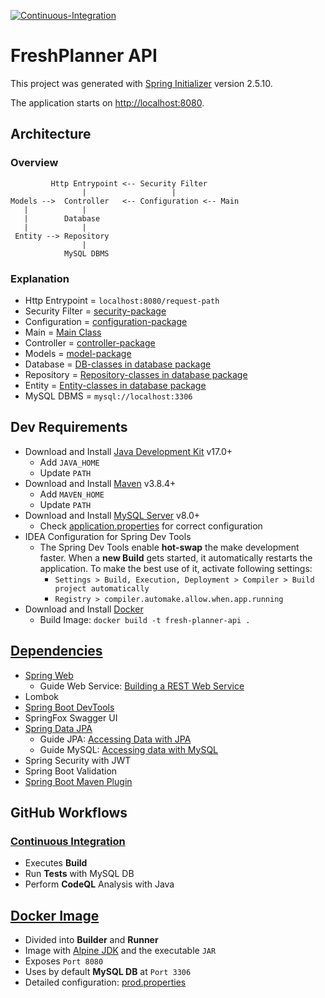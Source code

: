 [![Continuous-Integration](https://github.com/FoodAppGroup/FreshPlanner-API/actions/workflows/ci.yml/badge.svg)](https://github.com/FoodAppGroup/FreshPlanner-API/actions/workflows/ci.yml)

# FreshPlanner API

This project was generated with [Spring Initializer](https://start.spring.io/) version 2.5.10.

The application starts on [http://localhost:8080](http://localhost:8080).

## Architecture

### Overview

```
         Http Entrypoint <-- Security Filter
                |                   |
Models -->  Controller   <-- Configuration <-- Main
   |            |
   |        Database
   |            |
 Entity --> Repository
                |
            MySQL DBMS
```

### Explanation

* Http Entrypoint = `localhost:8080/request-path`
* Security Filter = [security-package](src/main/java/com/freshplanner/api/security)
* Configuration = [configuration-package](src/main/java/com/freshplanner/api/configuration)
* Main = [Main Class](src/main/java/com/freshplanner/api/Application.java)
* Controller = [controller-package](src/main/java/com/freshplanner/api/controller)
* Models = [model-package](src/main/java/com/freshplanner/api/model)
* Database = [DB-classes in database package](src/main/java/com/freshplanner/api/database)
* Repository = [Repository-classes in database package](src/main/java/com/freshplanner/api/database)
* Entity = [Entity-classes in database package](src/main/java/com/freshplanner/api/database)
* MySQL DBMS = `mysql://localhost:3306`

## Dev Requirements

* Download and Install [Java Development Kit](https://www.oracle.com/java/technologies/downloads/#jdk17) v17.0+
    * Add `JAVA_HOME`
    * Update `PATH`
* Download and Install [Maven](https://maven.apache.org/download.cgi) v3.8.4+
    * Add `MAVEN_HOME`
    * Update `PATH`
* Download and Install [MySQL Server](https://dev.mysql.com/downloads/installer/) v8.0+
    * Check [application.properties](src/main/resources/application.properties) for correct configuration
* IDEA Configuration for Spring Dev Tools
    * The Spring Dev Tools enable __hot-swap__ the make development faster. When a __new Build__ gets started, it
      automatically restarts the application. To make the best use of it, activate following settings:
        * `Settings > Build, Execution, Deployment > Compiler > Build project automatically`
        * `Registry > compiler.automake.allow.when.app.running`
* Download and Install [Docker](https://docs.docker.com/desktop/windows/install/)
    * Build Image: `docker build -t fresh-planner-api .`

## [Dependencies](pom.xml)

* [Spring Web](https://docs.spring.io/spring-boot/docs/2.6.4/reference/htmlsingle/#boot-features-developing-web-applications)
    * Guide Web Service: [Building a REST Web Service](https://spring.io/guides/gs/rest-service/)
* Lombok
* [Spring Boot DevTools](https://docs.spring.io/spring-boot/docs/2.6.4/reference/htmlsingle/#using-boot-devtools)
* SpringFox Swagger UI
* [Spring Data JPA](https://docs.spring.io/spring-boot/docs/2.6.4/reference/htmlsingle/#boot-features-jpa-and-spring-data)
    * Guide JPA: [Accessing Data with JPA](https://spring.io/guides/gs/accessing-data-jpa/)
    * Guide MySQL: [Accessing data with MySQL](https://spring.io/guides/gs/accessing-data-mysql/)
* Spring Security with JWT
* Spring Boot Validation
* [Spring Boot Maven Plugin](https://docs.spring.io/spring-boot/docs/2.6.4/maven-plugin/reference/html/)

## GitHub Workflows

### [Continuous Integration](.github/workflows/ci.yml)

* Executes __Build__
* Run __Tests__ with MySQL DB
* Perform __CodeQL__ Analysis with Java

## [Docker Image](Dockerfile)

* Divided into __Builder__ and __Runner__
* Image with [Alpine JDK](https://hub.docker.com/_/openjdk) and the executable `JAR`
* Exposes `Port 8080`
* Uses by default __MySQL DB__ at `Port 3306`
* Detailed configuration: [prod.properties](src/main/resources/application-prod.properties)

